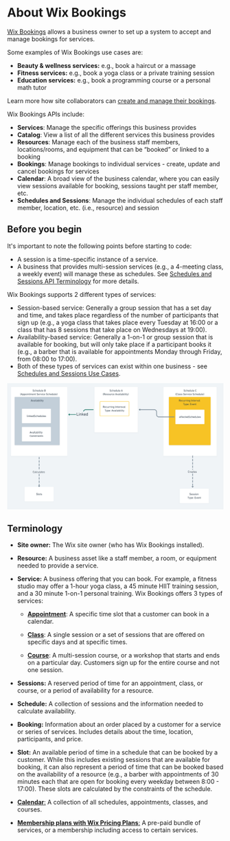 # About Wix Bookings

[Wix Bookings](https://support.wix.com/en/article/about-wix-bookings) allows a business owner to set up a system to accept and manage bookings for services.

Some examples of Wix Bookings use cases are:

- **Beauty & wellness services:** e.g., book a haircut or a massage
- **Fitness services:** e.g., book a yoga class or a private training session
- **Education services:** e.g., book a programming course or a personal math tutor

Learn more how site collaborators can [create and manage their bookings](https://support.wix.com/en/article/wix-bookings-about-wix-bookings). 

Wix Bookings APIs include:

- **Services**: Manage the specific offerings this business provides
- **Catalog**: View a list of all the different services this business provides
- **Resources**: Manage each of the business staff members, locations/rooms, and equipment that can be “booked” or linked to a booking
- **Bookings**: Manage bookings to individual services - create, update and cancel bookings for services
- **Calendar**: A broad view of the business calendar, where you can easily view sessions available for booking, sessions taught per staff member, etc.
- **Schedules and Sessions**: Manage the individual schedules of each staff member, location, etc. (i.e., resource) and session 

## Before you begin

It's important to note the following points before starting to code:
- A session is a time-specific instance of a service. 
- A business that provides multi-session services (e.g., a 4-meeting class, a weekly event) will manage these as schedules. See [Schedules and Sessions API Terminology](https://dev.wix.com/api/rest/wix-bookings/schedules-and-sessions/introduction) for more details.


Wix Bookings supports 2 different types of services:
- Session-based service: Generally a group session that has a set day and time, and takes place regardless of the number of participants that sign up (e.g., a yoga class that takes place every Tuesday at 16:00 or a class that has 8 sessions that take place on Wednesdays at 19:00).
- Availability-based service: Generally a 1-on-1 or group session that is available for booking, but will only take place if a participant books it (e.g., a barber that is available for appointments Monday through Friday, from 08:00 to 17:00).
- Both of these types of services can exist within one business - see [Schedules and Sessions Use Cases](https://dev.wix.com/api/rest/wix-bookings/schedules-and-sessions/introduction).

</blockquote>

![AboutBookingsImage](../../media/BookingsSchedules.png)

## Terminology

- **Site owner:** The Wix site owner (who has Wix Bookings installed).

- **Resource:** A business asset like a staff member, a room, or equipment needed to provide a service.

- **Service:** A business offering that you can book. For example, a fitness studio may offer a 1-hour yoga class, a 45 minute HIIT training session, and a 30 minute 1-on-1 personal training. Wix Bookings offers 3 types of services:

  + [**Appointment**](https://support.wix.com/en/article/creating-the-right-booking-service-for-your-business#appointments): A specific time slot that a customer can book in a calendar.

  + [**Class**](https://support.wix.com/en/article/creating-the-right-booking-service-for-your-business#classes): A single session or a set of sessions that are offered on specific days and at specific times.
  + [**Course**](https://support.wix.com/en/article/creating-the-right-booking-service-for-your-business#courses): A multi-session course, or a workshop that starts and ends on a particular day. Customers sign up for the entire course and not one session.

- **Sessions:** A reserved period of time for an appointment, class, or course, or a period of availability for a resource.

- **Schedule:** A collection of sessions and the information needed to calculate availability.

- **Booking:** Information about an order placed by a customer for a service or series of services. Includes details about the time, location, participants, and price.

- **Slot:** An available period of time in a schedule that can be booked by a customer. While this includes existing sessions that are available for booking, it can also represent a period of time that can be booked based on the availability of a resource (e.g., a barber with appointments of 30 minutes each that are open for booking every weekday between 8:00 - 17:00). These slots are calculated by the constraints of the schedule.

- [**Calendar**:](https://support.wix.com/en/article/wix-bookings-about-the-wix-booking-calendar) A collection of all schedules, appointments, classes, and courses.

- [**Membership plans with Wix Pricing Plans**:](https://support.wix.com/en/article/wix-bookings-about-wix-bookings#selling-membership-plans-and-packages) A pre-paid bundle of services, or a membership including access to certain services.